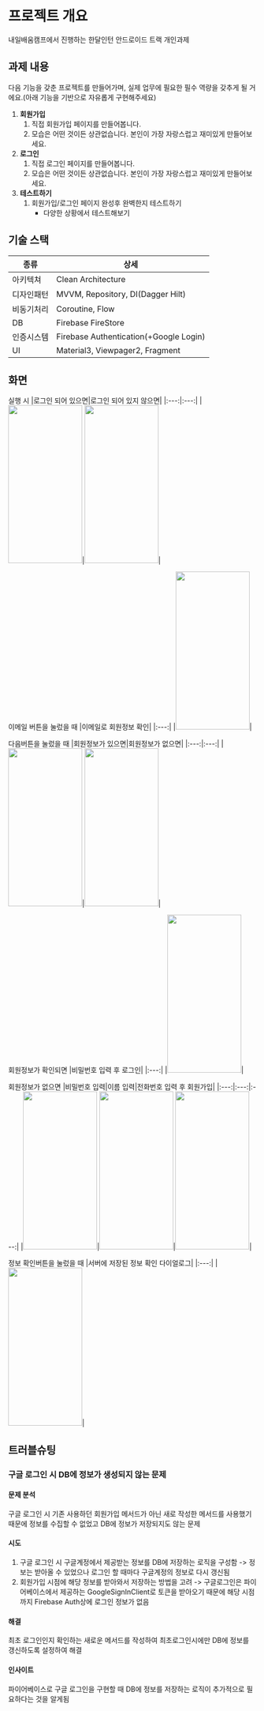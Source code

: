 # 프로젝트 개요
내일배움캠프에서 진행하는 한달인턴 안드로이드 트랙 개인과제

## 과제 내용

다음 기능을 갖춘 프로젝트를 만들어가며, 실제 업무에 필요한 필수 역량을 갖추게 될 거에요.(아래 기능을 기반으로 자유롭게 구현해주세요)

1. **회원가입**
    1. 직접 회원가입 페이지를 만들어봅니다.
    2. 모습은 어떤 것이든 상관없습니다. 본인이 가장 자랑스럽고 재미있게 만들어보세요.
2. **로그인**
    1. 직접 로그인 페이지를 만들어봅니다.
    2. 모습은 어떤 것이든 상관없습니다. 본인이 가장 자랑스럽고 재미있게 만들어보세요.
3. **테스트하기**
    1. 회원가입/로그인 페이지 완성후 완벽한지 테스트하기
        - 다양한 상황에서 테스트해보기
      
## 기술 스택
|종류|상세|
|---|---|
|아키텍쳐|Clean Architecture|
|디자인패턴|MVVM, Repository, DI(Dagger Hilt)|
|비동기처리|Coroutine, Flow|
|DB|Firebase FireStore|
|인증시스템|Firebase Authentication(+Google Login)|
|UI|Material3, Viewpager2, Fragment|

## 화면
실행 시
|로그인 되어 있으면|로그인 되어 있지 않으면|
|:---:|:---:|
|<img src = "https://github.com/user-attachments/assets/2562ad06-7b81-4729-b3cf-a68e22c7f584" width = "150" height = "320"/>|<img src = "https://github.com/user-attachments/assets/7ddc4a32-2e39-47fa-b6bc-008c6d5a39ec" width = "150" height = "320"/>|

이메일 버튼을 눌렀을 때
|이메일로 회원정보 확인|
|:---:|
|<img src = "https://github.com/user-attachments/assets/d4afdfad-d519-4ce8-ba12-2e24587b5116" width = "150" height = "320"/>|

다음버튼을 눌렀을 때
|회원정보가 있으면|회원정보가 없으면|
|:---:|:---:|
|<img src = "https://github.com/user-attachments/assets/a721116c-d076-4ac7-9bb7-de39bc4634fa" width = "150" height = "320"/>|<img src = "https://github.com/user-attachments/assets/5fa0b616-31dc-4836-bb90-97a4a8ff2731" width = "150" height = "320"/>|

회원정보가 확인되면
|비밀번호 입력 후 로그인|
|:---:|
|<img src = "https://github.com/user-attachments/assets/0b089e31-2e5c-47e4-953f-39f43ff06aff" width = "150" height = "320"/>|

회원정보가 없으면
|비밀번호 입력|이름 입력|전화번호 입력 후 회원가입|
|:---:|:---:|:---:|
|<img src = "https://github.com/user-attachments/assets/61cf4b56-8b97-4e7b-8579-bbb9ebd6aa8c" width = "150" height = "320"/>|<img src = "https://github.com/user-attachments/assets/4c3a3367-7c26-4f1b-9e32-0567d9a3ccb0" width = "150" height = "320"/>|<img src = "https://github.com/user-attachments/assets/f7fa7044-eb6b-4808-bb1a-aa19ef2e08d5" width = "150" height = "320"/>|

정보 확인버튼을 눌렀을 때
|서버에 저장된 정보 확인 다이얼로그|
|:---:|
|<img src = "https://github.com/user-attachments/assets/7ea38495-87b9-499d-8e13-70c9beff7cb7" width = "150" height = "320"/>|

## 트러블슈팅
### 구글 로그인 시 DB에 정보가 생성되지 않는 문제
#### 문제 분석
구글 로그인 시 기존 사용하던 회원가입 메서드가 아닌 새로 작성한 메서드를 사용했기 때문에 정보를 수집할 수 없었고 DB에 정보가 저장되지도 않는 문제
#### 시도
1. 구글 로그인 시 구글계정에서 제공받는 정보를 DB에 저장하는 로직을 구성함 -> 정보는 받아올 수 있었으나 로그인 할 때마다 구글계정의 정보로 다시 갱신됨
2. 회원가입 시점에 해당 정보를 받아와서 저장하는 방법을 고려 -> 구글로그인은 파이어베이스에서 제공하는 GoogleSignInClient로 토큰을 받아오기 때문에 해당 시점까지 Firebase Auth상에 로그인 정보가 없음
#### 해결
최초 로그인인지 확인하는 새로운 메서드를 작성하여 최초로그인시에만 DB에 정보를 갱신하도록 설정하여 해결
#### 인사이트
파이어베이스로 구글 로그인을 구현할 때 DB에 정보를 저장하는 로직이 추가적으로 필요하다는 것을 알게됨
